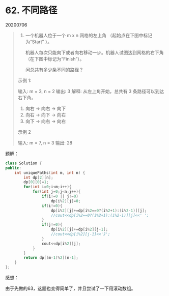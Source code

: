 # 62. 不同路径

20200706

> 1. 一个机器人位于一个 m x n 网格的左上角 （起始点在下图中标记为“Start” ）。
>
>    机器人每次只能向下或者向右移动一步。机器人试图达到网格的右下角（在下图中标记为“Finish”）。
>
>    问总共有多少条不同的路径？
>
>     
>
> 示例 1:
>
> 输入: m = 3, n = 2
>输出: 3
> 解释:
>从左上角开始，总共有 3 条路径可以到达右下角。
> 
> 1. 向右 -> 向右 -> 向下
>   2. 向右 -> 向下 -> 向右
>   3. 向下 -> 向右 -> 向右
>   
> 示例 2
> 
> 输入: m = 7, n = 3
> 输出: 28

题解：

```C++
class Solution {
public:
    int uniquePaths(int m, int n) {
        int dp[2][n];
        dp[0][0]=1;
        for(int i=0;i<m;i++){
            for(int j=0;j<n;j++){
                if(i!=0 || j!=0)
                    dp[i%2][j]=0;
                if(i!=0){
                    dp[i%2][j]+=dp[i%2==0?(i%2+1):(i%2-1)][j];
                    //cout<<dp[i%2==0?(i%2+1):(i%2-1)][j]<<' ';
                }
                if(j!=0){
                    dp[i%2][j]+=dp[i%2][j-1];
                    //cout<<dp[i%2][j-1]<<'J';
                }
                cout<<dp[i%2][j];
            }
        }
        return dp[(m-1)%2][n-1];
    }
};
```

感想：

由于先做的63，这题也变得简单了，并且尝试了一下用滚动数组。